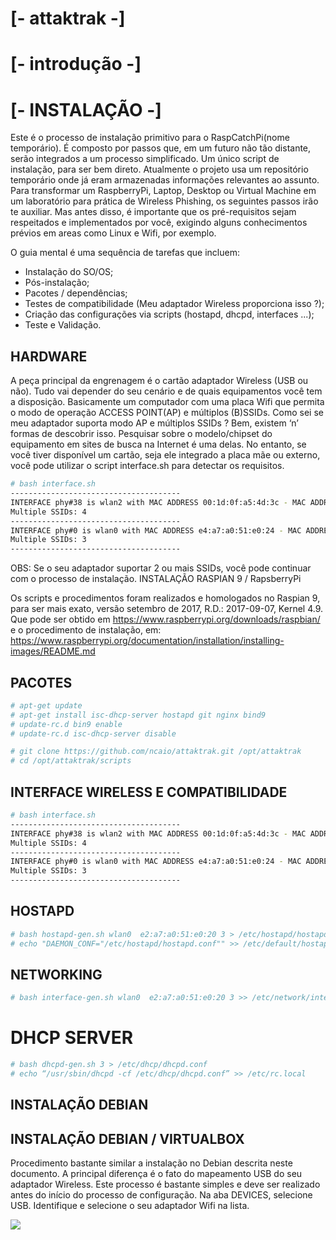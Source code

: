 # [- attaktrak -]

# [- introdução -]

# [- INSTALAÇÃO -]

Este é o processo de instalação primitivo para o RaspCatchPi(nome temporário).  É composto por passos que, em um futuro não tão distante,  serão integrados a um processo simplificado. Um único script de instalação, para ser bem direto. Atualmente o projeto usa um repositório temporário onde já eram armazenadas informações relevantes ao assunto.
	Para transformar um RaspberryPi, Laptop, Desktop ou Virtual Machine em um laboratório para prática de Wireless Phishing, os seguintes passos irão te auxiliar. Mas antes disso, é importante que os pré-requisitos sejam respeitados e implementados por você, exigindo alguns conhecimentos prévios em areas como Linux e Wifi, por exemplo.

O guia mental é uma sequência de tarefas que incluem:
- Instalação do SO/OS;
- Pós-instalação;
- Pacotes / dependências;
- Testes de compatibilidade (Meu adaptador Wireless proporciona isso ?);
- Criação das configurações via scripts (hostapd, dhcpd, interfaces ...);
- Teste e Validação.

## HARDWARE

A peça principal da engrenagem é o cartão adaptador Wireless (USB ou não). Tudo vai depender do seu cenário e de quais equipamentos você tem a disposição. Basicamente um computador com uma placa Wifi que permita o modo de operação ACCESS POINT(AP) e múltiplos (B)SSIDs. Como sei se meu adaptador suporta modo AP e múltiplos SSIDs ? Bem, existem ‘n’ formas de descobrir isso. Pesquisar sobre o modelo/chipset do equipamento em sites de busca na Internet é uma delas. No entanto, se você tiver disponível um cartão, seja ele integrado a placa mãe ou externo, você pode utilizar o script interface.sh para detectar os requisitos.

```sh
# bash interface.sh
--------------------------------------
INTERFACE phy#38 is wlan2 with MAC ADDRESS 00:1d:0f:a5:4d:3c - MAC ADDRESS will be: 02:1d:0f:a5:4d:30
Multiple SSIDs: 4
--------------------------------------
INTERFACE phy#0 is wlan0 with MAC ADDRESS e4:a7:a0:51:e0:24 - MAC ADDRESS will be: e2:a7:a0:51:e0:20
Multiple SSIDs: 3
--------------------------------------
```

OBS: Se o seu adaptador suportar 2 ou mais SSIDs, você pode continuar com o processo de instalação. 
INSTALAÇÃO RASPIAN 9 / RapsberryPi

Os scripts e procedimentos foram realizados e homologados no Raspian 9, para ser mais exato, versão setembro de 2017, R.D.: 2017-09-07, Kernel 4.9. Que pode ser obtido em https://www.raspberrypi.org/downloads/raspbian/ e o procedimento de instalação, em: https://www.raspberrypi.org/documentation/installation/installing-images/README.md

## PACOTES

```sh
# apt-get update
# apt-get install isc-dhcp-server hostapd git nginx bind9
# update-rc.d bin9 enable
# update-rc.d isc-dhcp-server disable
```
```sh
# git clone https://github.com/ncaio/attaktrak.git /opt/attaktrak
# cd /opt/attaktrak/scripts
```
## INTERFACE WIRELESS E COMPATIBILIDADE

```sh
# bash interface.sh
--------------------------------------
INTERFACE phy#38 is wlan2 with MAC ADDRESS 00:1d:0f:a5:4d:3c - MAC ADDRESS will be: 02:1d:0f:a5:4d:30
Multiple SSIDs: 4
--------------------------------------
INTERFACE phy#0 is wlan0 with MAC ADDRESS e4:a7:a0:51:e0:24 - MAC ADDRESS will be: e2:a7:a0:51:e0:20
Multiple SSIDs: 3
--------------------------------------
```

## HOSTAPD
```sh
# bash hostapd-gen.sh wlan0  e2:a7:a0:51:e0:20 3 > /etc/hostapd/hostapd.conf
# echo "DAEMON_CONF="/etc/hostapd/hostapd.conf"" >> /etc/default/hostapd
```

## NETWORKING

```sh
# bash interface-gen.sh wlan0  e2:a7:a0:51:e0:20 3 >> /etc/network/interfaces
```

# DHCP SERVER

```sh
# bash dhcpd-gen.sh 3 > /etc/dhcp/dhcpd.conf
# echo “/usr/sbin/dhcpd -cf /etc/dhcp/dhcpd.conf” >> /etc/rc.local
```

## INSTALAÇÃO DEBIAN

## INSTALAÇÃO DEBIAN / VIRTUALBOX

Procedimento bastante similar a instalação no Debian descrita neste documento. A principal diferença é o fato do mapeamento USB do seu adaptador Wireless. Este processo é bastante simples e deve ser realizado antes do início do processo de configuração. Na aba DEVICES, selecione USB. Identifique e selecione o seu adaptador Wifi na lista.

![](http://8bit.academy/attaktrak/vb-usb.png)

